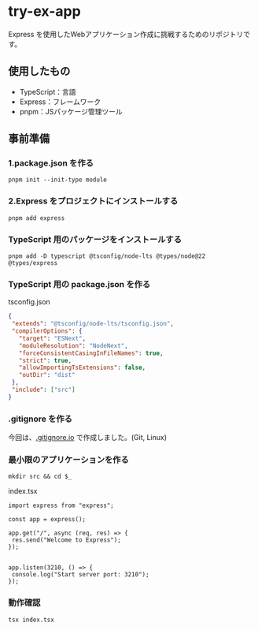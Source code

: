 # try-ex-app
Express を使用したWebアプリケーション作成に挑戦するためのリポジトリです。  
  
## 使用したもの  
 - TypeScript：言語    
 - Express：フレームワーク  
 - pnpm：JSパッケージ管理ツール

## 事前準備
### 1.package.json を作る  
```
pnpm init --init-type module
```  

### 2.Express をプロジェクトにインストールする  
```
pnpm add express
```  

### TypeScript 用のパッケージをインストールする  
```
pnpm add -D typescript @tsconfig/node-lts @types/node@22 @types/express
```  

### TypeScript 用の package.json を作る  
tsconfig.json
```json
{
 "extends": "@tsconfig/node-lts/tsconfig.json",
 "compilerOptions": {
   "target": "ESNext",
   "moduleResolution": "NodeNext",
   "forceConsistentCasingInFileNames": true,
   "strict": true,
   "allowImportingTsExtensions": false,
   "outDir": "dist"
 },
 "include": ["src"]
}
```
  
### .gitignore を作る  
今回は、[.gitignore.io](https://www.toptal.com/developers/gitignore) で作成しました。(Git, Linux)  

### 最小限のアプリケーションを作る  
```
mkdir src && cd $_
```  
  
index.tsx  
```
import express from "express";

const app = express();

app.get("/", async (req, res) => {
 res.send("Welcome to Express");
});


app.listen(3210, () => {
 console.log("Start server port: 3210");
});
```
### 動作確認　　
```
tsx index.tsx
```

